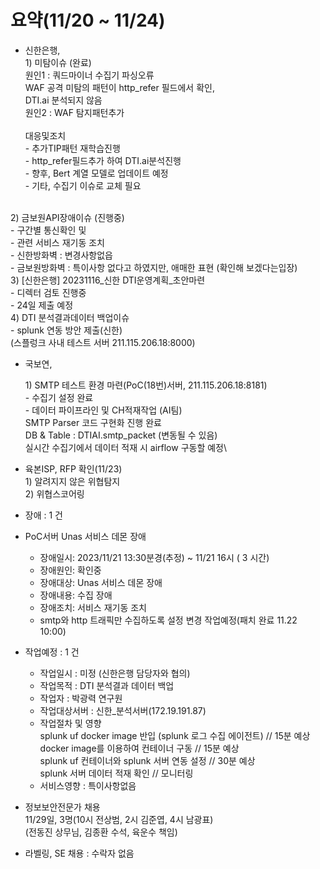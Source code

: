 # 요약(11/20 \~ 11/24)

* 신한은행, \
  1\) 미탐이슈 (완료) \
      원인1 : 쿼드마이너  수집기 파싱오류\
              WAF 공격 미탐의  패턴이 http\_refer 필드에서 확인,  \
              DTI.ai 분석되지 않음\
      원인2 : WAF 탐지패턴추가\
  \
      대응및조치\
      - 추가TIP패턴  재학습진행\
      - http\_refer필드추가 하여 DTI.ai분석진행\
      - 향후, Bert 계열 모델로 업데이트 예정\
      - 기타, 수집기 이슈로 교체 필요

\
  2\) 금보원API장애이슈 (진행중)\
       \- 구간별 통신확인 및 \
       \- 관련 서비스 재기동 조치\
       \- 신한방화벽 :  변경사항없읍\
       \- 금보원방화벽 : 특이사항 없다고 하였지만, 애매한 표현 (확인해 보겠다는입장)\
  3\) \[신한은행] 20231116\_신한 DTI운영계획\_초안마련\
       \- 디렉터 검토 진행중\
       \- 24일 제출 예정\
  4\) DTI 분석결과데이터 백업이슈\
      \- splunk 연동 방안 제출(신한)\
        (스플렁크 사내 테스트 서버 211.115.206.18:8000)

*   국보연,&#x20;

    1\) SMTP 테스트 환경 마련(PoC(18번)서버, 211.115.206.18:8181)\
    &#x20;   \- 수집기 설정 완료\
    &#x20;   \- 데이터 파이프라인 및 CH적재작업 (AI팀)\
    &#x20;      SMTP Parser 코드 구현화 진행 완료 \
    &#x20;      DB & Table : DTIAI.smtp\_packet (변동될 수 있음) \
    &#x20;      실시간 수집기에서 데이터 적재 시 airflow 구동할 예정\

* 육본ISP, RFP 확인(11/23)\
  1\) 알려지지 않은 위협탐지\
  2\) 위협스코어링



* 장애 : 1 건
* PoC서버 Unas 서비스 데몬 장애
  * 장애일시: 2023/11/21 13:30분경(추정) \~ 11/21 16시 ( 3 시간)
  * 장애원인: 확인중
  * 장애대상: Unas 서비스 데몬 장애
  * 장애내용: 수집 장애
  * 장애조치: 서비스 재기동 조치
  * smtp와 http 트래픽만 수집하도록 설정 변경 작업예정(패치 완료 11.22 10:00)



* 작업예정 : 1 건
  * 작업일시 : 미정 (신한은행 담당자와 협의)
  * 작업목적 : DTI 분석결과 데이터 백업
  * 작업자 : 박광력 연구원
  * 작업대상서버 : 신한\_분석서버(172.19.191.87)
  * 작업절차 및 영향 \
    splunk uf docker image 반입 (splunk 로그 수집 에이전트) // 15분 예상 \
    docker image를 이용하여 컨테이너 구동 // 15분 예상 \
    splunk uf 컨테이너와 splunk 서버 연동 설정 // 30분 예상 \
    splunk 서버 데이터 적재 확인 // 모니터링
  * 서비스영향 : 특이사항없음



* 정보보안전문가 채용\
  11/29일, 3명(10시 전상범, 2시 김준엽, 4시 남광표)\
  (전동진 상무님, 김종환 수석, 육운수 책임)
* 라벨링, SE 채용 : 수락자 없음



